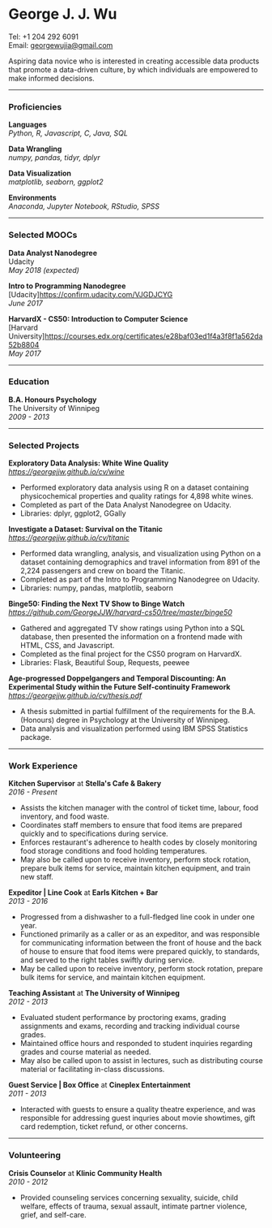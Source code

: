 # George J. J. Wu

Tel: +1 204 292 6091  
Email: georgewujia@gmail.com  

Aspiring data novice who is interested in creating accessible data products that promote a data-driven culture, by which individuals are empowered to make informed decisions.

---

### Proficiencies

**Languages**  
_Python, R, Javascript, C, Java, SQL_

**Data Wrangling**  
_numpy, pandas, tidyr, dplyr_

**Data Visualization**  
_matplotlib, seaborn, ggplot2_

**Environments**  
_Anaconda, Jupyter Notebook, RStudio, SPSS_

---

### Selected MOOCs

**Data Analyst Nanodegree**  
Udacity  
_May 2018 (expected)_

**Intro to Programming Nanodegree**  
[Udacity]<https://confirm.udacity.com/VJGDJCYG>  
_June 2017_

**HarvardX - CS50: Introduction to Computer Science**  
[Harvard University]<https://courses.edx.org/certificates/e28baf03ed1f4a3f8f1a562da52b8804>  
_May 2017_

---

### Education

**B.A. Honours Psychology**  
The University of Winnipeg  
_2009 - 2013_

---
 
### Selected Projects 

**Exploratory Data Analysis: White Wine Quality**  
_<https://georgejjw.github.io/cv/wine>_

* Performed exploratory data analysis using R on a dataset containing physicochemical properties and quality ratings for 4,898 white wines.
* Completed as part of the Data Analyst Nanodegree on Udacity.
* Libraries: dplyr, ggplot2, GGally

**Investigate a Dataset: Survival on the Titanic**  
_<https://georgejjw.github.io/cv/titanic>_

* Performed data wrangling, analysis, and visualization using Python on a dataset containing demographics and travel information from 891 of the 2,224 passengers and crew on board the Titanic.
* Completed as part of the Intro to Programming Nanodegree on Udacity.
* Libraries: numpy, pandas, matplotlib, seaborn

**Binge50: Finding the Next TV Show to Binge Watch**  
_<https://github.com/GeorgeJJW/harvard-cs50/tree/master/binge50>_

* Gathered and aggregated TV show ratings using Python into a SQL database, then presented the information on a frontend made with HTML, CSS, and Javascript.
* Completed as the final project for the CS50 program on HarvardX.
* Libraries: Flask, Beautiful Soup, Requests, peewee

**Age-progressed Doppelgangers and Temporal Discounting: An Experimental Study within the Future Self-continuity Framework**  
_<https://georgejjw.github.io/cv/thesis.pdf>_

* A thesis submitted in partial fulfillment of the requirements for the B.A. (Honours) degree in Psychology at the University of Winnipeg.
* Data analysis and visualization performed using IBM SPSS Statistics package.

---

### Work Experience

**Kitchen Supervisor** at **Stella's Cafe & Bakery**  
_2016 - Present_

* Assists the kitchen manager with the control of ticket time, labour, food inventory, and food waste.
* Coordinates staff members to ensure that food items are prepared quickly and to specifications during service. 
* Enforces restaurant's adherence to health codes by closely monitoring food storage conditions and food holding temperatures.
* May also be called upon to receive inventory, perform stock rotation, prepare bulk items for service, maintain kitchen equipment, and train new staff.

**Expeditor | Line Cook** at **Earls Kitchen + Bar**  
_2013 - 2016_

* Progressed from a dishwasher to a full-fledged line cook in under one year.
* Functioned primarily as a caller or as an expeditor, and was responsible for communicating information between the front of house and the back of house to ensure that food items were prepared quickly, to standards, and served to the right tables swiftly during service.
* May be called upon to receive inventory, perform stock rotation, prepare bulk items for service, and maintain kitchen equipment.

**Teaching Assistant** at **The University of Winnipeg**  
_2012 - 2013_

* Evaluated student performance by proctoring exams, grading assignments and exams, recording and tracking individual course grades.
* Maintained office hours and responded to student inquiries regarding grades and course material as needed.
* May also be called upon to assist in lectures, such as distributing course material or facilitating in-class discussions.

**Guest Service | Box Office** at **Cineplex Entertainment**  
_2011 - 2013_

* Interacted with guests to ensure a quality theatre experience, and was responsible for addressing guest inquries about movie showtimes, gift card redemption, ticket refund, or other concerns.

---

### Volunteering

**Crisis Counselor** at **Klinic Community Health**  
_2010 - 2012_

* Provided counseling services concerning sexuality, suicide, child welfare, effects of trauma, sexual assault, intimate partner violence, grief, and self-care.